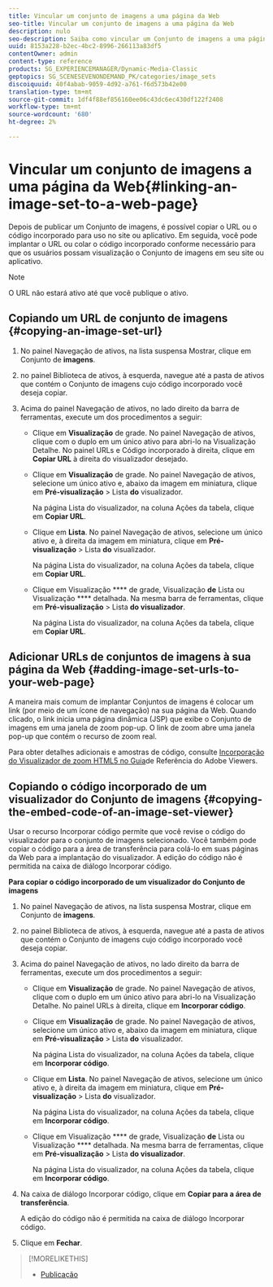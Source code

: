 ```yaml
---
title: Vincular um conjunto de imagens a uma página da Web
seo-title: Vincular um conjunto de imagens a uma página da Web
description: nulo
seo-description: Saiba como vincular um Conjunto de imagens a uma página da Web.
uuid: 8153a228-b2ec-4bc2-8996-266113a83df5
contentOwner: admin
content-type: reference
products: SG_EXPERIENCEMANAGER/Dynamic-Media-Classic
geptopics: SG_SCENESEVENONDEMAND_PK/categories/image_sets
discoiquuid: 40f4abab-9059-4d92-a761-f6d573b42e00
translation-type: tm+mt
source-git-commit: 1df4f88ef856160ee06c43dc6ec430df122f2408
workflow-type: tm+mt
source-wordcount: '680'
ht-degree: 2%

---
```



# Vincular um conjunto de imagens a uma página da Web{#linking-an-image-set-to-a-web-page}

Depois de publicar um Conjunto de imagens, é possível copiar o URL ou o código incorporado para uso no site ou aplicativo. Em seguida, você pode implantar o URL ou colar o código incorporado conforme necessário para que os usuários possam visualização o Conjunto de imagens em seu site ou aplicativo.

>[!NOTE]
>
>O URL não estará ativo até que você publique o ativo.

## Copiando um URL de conjunto de imagens {#copying-an-image-set-url}

1. No painel Navegação de ativos, na lista suspensa Mostrar, clique em Conjunto de **imagens**.
1. no painel Biblioteca de ativos, à esquerda, navegue até a pasta de ativos que contém o Conjunto de imagens cujo código incorporado você deseja copiar.
1. Acima do painel Navegação de ativos, no lado direito da barra de ferramentas, execute um dos procedimentos a seguir:

   * Clique em **Visualização** de grade. No painel Navegação de ativos, clique com o duplo em um único ativo para abri-lo na Visualização Detalhe. No painel URLs e Código incorporado à direita, clique em **Copiar URL** à direita do visualizador desejado.
   * Clique em **Visualização** de grade. No painel Navegação de ativos, selecione um único ativo e, abaixo da imagem em miniatura, clique em **Pré-visualização** > Lista **do** visualizador.

      Na página Lista do visualizador, na coluna Ações da tabela, clique em **Copiar URL**.

   * Clique em **Lista**. No painel Navegação de ativos, selecione um único ativo e, à direita da imagem em miniatura, clique em **Pré-visualização** > Lista **do** visualizador.

      Na página Lista do visualizador, na coluna Ações da tabela, clique em **Copiar URL**.

   * Clique em Visualização **** de grade, Visualização **de** Lista ou Visualização **** detalhada. Na mesma barra de ferramentas, clique em **Pré-visualização** > Lista **do visualizador**.

      Na página Lista do visualizador, na coluna Ações da tabela, clique em **Copiar URL**.

## Adicionar URLs de conjuntos de imagens à sua página da Web {#adding-image-set-urls-to-your-web-page}

A maneira mais comum de implantar Conjuntos de imagens é colocar um link (por meio de um ícone de navegação) na sua página da Web. Quando clicado, o link inicia uma página dinâmica (JSP) que exibe o Conjunto de imagens em uma janela de zoom pop-up. O link de zoom abre uma janela pop-up que contém o recurso de zoom real.

Para obter detalhes adicionais e amostras de código, consulte [Incorporação do Visualizador de zoom HTML5 no Guia](https://docs.adobe.com/content/help/en/dynamic-media-developer-resources/library/viewers-aem-assets-dmc/zoom/c-html5-20-zoom-viewer-about.html)de Referência do Adobe Viewers.

## Copiando o código incorporado de um visualizador do Conjunto de imagens {#copying-the-embed-code-of-an-image-set-viewer}

Usar o recurso Incorporar código permite que você revise o código do visualizador para o conjunto de imagens selecionado. Você também pode copiar o código para a área de transferência para colá-lo em suas páginas da Web para a implantação do visualizador. A edição do código não é permitida na caixa de diálogo Incorporar código.

**Para copiar o código incorporado de um visualizador do Conjunto de imagens**

1. No painel Navegação de ativos, na lista suspensa Mostrar, clique em Conjunto de **imagens**.
1. no painel Biblioteca de ativos, à esquerda, navegue até a pasta de ativos que contém o Conjunto de imagens cujo código incorporado você deseja copiar.
1. Acima do painel Navegação de ativos, no lado direito da barra de ferramentas, execute um dos procedimentos a seguir:

   * Clique em **Visualização** de grade. No painel Navegação de ativos, clique com o duplo em um único ativo para abri-lo na Visualização Detalhe. No painel URLs à direita, clique em **Incorporar código**.
   * Clique em **Visualização** de grade. No painel Navegação de ativos, selecione um único ativo e, abaixo da imagem em miniatura, clique em **Pré-visualização** > Lista **do** visualizador.

      Na página Lista do visualizador, na coluna Ações da tabela, clique em **Incorporar código**.

   * Clique em **Lista**. No painel Navegação de ativos, selecione um único ativo e, à direita da imagem em miniatura, clique em **Pré-visualização** > Lista **do** visualizador.

      Na página Lista do visualizador, na coluna Ações da tabela, clique em **Incorporar código**.

   * Clique em Visualização **** de grade, Visualização **de** Lista ou Visualização **** detalhada. Na mesma barra de ferramentas, clique em **Pré-visualização** > Lista **do visualizador**.

      Na página Lista do visualizador, na coluna Ações da tabela, clique em **Incorporar código**.

1. Na caixa de diálogo Incorporar código, clique em **Copiar para a área de transferência**.

   A edição do código não é permitida na caixa de diálogo Incorporar código.

1. Clique em **Fechar**.

>[!MORELIKETHIS]
>
>* [Publicação](publishing-files.md#publishing_files)

